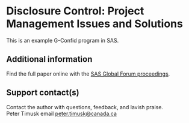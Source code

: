 # Disclosure Control: Project Management Issues and Solutions                                                                                           

This is an example G-Confid program in SAS.

## Additional information

Find the full paper online with the [SAS Global Forum proceedings](https://www.sas.com/en_us/events/sas-global-forum/program/proceedings.html).

## Support contact(s)

Contact the author with questions, feedback, and lavish praise.    
Peter Timusk 
email peter.timusk@canada.ca
